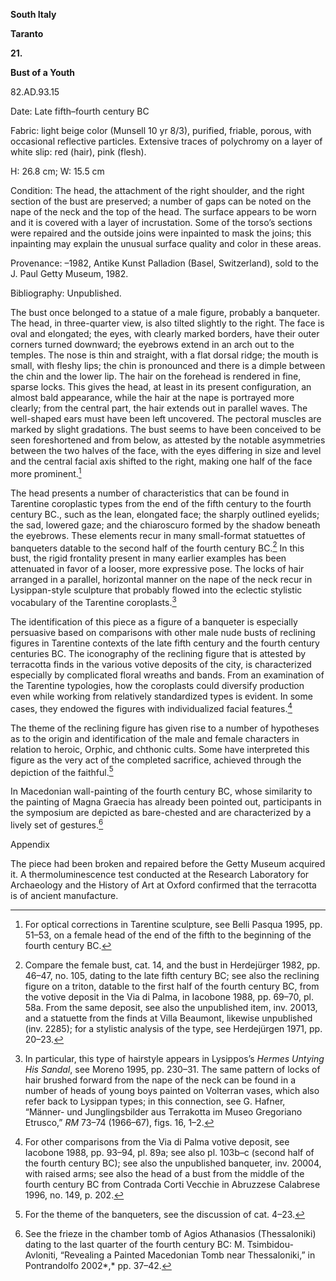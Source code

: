 **South Italy**

**Taranto**

**21.**

**Bust of a Youth**

82.AD.93.15

<span class="smcaps">Date:</span> Late fifth–fourth
century <span class="smcaps">BC</span>

<span class="smcaps">Fabric</span>: light beige color
(Munsell 10 yr 8/3), purified, friable, porous, with occasional
reflective particles. Extensive traces of polychromy on a layer of white
slip: red (hair), pink (flesh).

H: 26.8 cm; W: 15.5 cm

<span class="smcaps">Condition:</span> The head, the
attachment of the right shoulder, and the right section of the bust are
preserved; a number of gaps can be noted on the nape of the neck and the
top of the head. The surface appears to be worn and it is covered with a
layer of incrustation. Some of the torso’s sections were repaired and
the outside joins were inpainted to mask the joins; this inpainting may
explain the unusual surface quality and color in these areas.

<span class="smcaps">Provenance</span>: –1982, Antike
Kunst Palladion (Basel, Switzerland), sold to the J. Paul Getty Museum,
1982.

<span class="smcaps">Bibliography:</span> Unpublished.

The bust once belonged to a statue of a male figure, probably a
banqueter. The head, in three-quarter view, is also tilted slightly to
the right. The face is oval and elongated; the eyes, with clearly marked
borders, have their outer corners turned downward; the eyebrows extend
in an arch out to the temples. The nose is thin and straight, with a
flat dorsal ridge; the mouth is small, with fleshy lips; the chin is
pronounced and there is a dimple between the chin and the lower lip. The
hair on the forehead is rendered in fine, sparse locks. This gives the
head, at least in its present configuration, an almost bald appearance,
while the hair at the nape is portrayed more clearly; from the central
part, the hair extends out in parallel waves. The well-shaped ears must
have been left uncovered. The pectoral muscles are marked by slight
gradations. The bust seems to have been conceived to be seen
foreshortened and from below, as attested by the notable asymmetries
between the two halves of the face, with the eyes differing in size and
level and the central facial axis shifted to the right, making one half
of the face more prominent.[^1]

The head presents a number of characteristics that can be found in
Tarentine coroplastic types from the end of the fifth century to the
fourth century <span class="smcaps">BC.</span>, such
as the lean, elongated face; the sharply outlined eyelids; the sad,
lowered gaze; and the chiaroscuro formed by the shadow beneath the
eyebrows. These elements recur in many small-format statuettes of
banqueters datable to the second half of the fourth century <span
class="smcaps">BC.</span>[^2] In this bust, the rigid
frontality present in many earlier examples has been attenuated in favor
of a looser, more expressive pose. The locks of hair arranged in a
parallel, horizontal manner on the nape of the neck recur in
Lysippan-style sculpture that probably flowed into the eclectic
stylistic vocabulary of the Tarentine coroplasts.[^3]

The identification of this piece as a figure of a banqueter is
especially persuasive based on comparisons with other male nude busts of
reclining figures in Tarentine contexts of the late fifth century and
the fourth century centuries <span
class="smcaps">BC.</span> The iconography of the
reclining figure that is attested by terracotta finds in the various
votive deposits of the city, is characterized especially by complicated
floral wreaths and bands. From an examination of the Tarentine
typologies, how the coroplasts could diversify production even while
working from relatively standardized types is evident. In some cases,
they endowed the figures with individualized facial features.[^4]

The theme of the reclining figure has given rise to a number of
hypotheses as to the origin and identification of the male and female
characters in relation to heroic, Orphic, and chthonic cults. Some have
interpreted this figure as the very act of the completed sacrifice,
achieved through the depiction of the faithful.[^5]

In Macedonian wall-painting of the fourth century <span
class="smcaps">BC</span>, whose similarity to the
painting of Magna Graecia has already been pointed out, participants in
the symposium are depicted as bare-chested and are characterized by a
lively set of gestures.[^6]

Appendix

The piece had been broken and repaired before the Getty Museum acquired
it. A thermoluminescence test conducted at the Research Laboratory for
Archaeology and the History of Art at Oxford confirmed that the
terracotta is of ancient manufacture.

[^1]: For optical corrections in Tarentine sculpture, see <span
    class="smcaps">Belli Pasqua</span> 1995, pp.
    51–53, on a female head of the end of the fifth to the beginning of
    the fourth century <span class="smcaps">BC.</span>

[^2]: Compare the female bust, cat. 14, and the bust in <span
    class="smcaps">Herdejürger</span> <span
    class="smcaps">1982</span>, pp. 46–47, no. 105,
    dating to the late fifth century <span
    class="smcaps">BC</span>; see also the reclining
    figure on a triton, datable to the first half of the fourth century
    <span class="smcaps">BC</span>, from the votive
    deposit in the Via di Palma, in <span
    class="smcaps">Iacobone</span> 1988, pp. 69–70,
    pl. 58a. From the same deposit, see also the unpublished item, inv.
    20013, and a statuette from the finds at Villa Beaumont, likewise
    unpublished (inv. 2285); for a stylistic analysis of the type, see
    <span class="smcaps">Herdejürgen</span> 1971, pp.
    20–23.

[^3]: In particular, this type of hairstyle appears in Lysippos’s
    *Hermes Untying His Sandal*, see <span
    class="smcaps">Moreno</span> 1995, pp. 230–31. The
    same pattern of locks of hair brushed forward from the nape of the
    neck can be found in a number of heads of young boys painted on
    Volterran vases, which also refer back to Lysippan types; in this
    connection, see G. Hafner, “Männer- und Junglingsbilder aus
    Terrakotta im Museo Gregoriano Etrusco,” *RM* 73–74 (1966–67), figs.
    16, 1–2.

[^4]: For other comparisons from the Via di Palma votive deposit<span
    class="smcaps">,</span> see <span
    class="smcaps">Iacobone</span> 1988, pp. 93–94,
    pl. 89a; see also pl. 103b–c (second half of the fourth century
    <span class="smcaps">BC</span>); see also the
    unpublished banqueter, inv. 20004, with raised arms; see also the
    head of a bust from the middle of the fourth century <span
    class="smcaps">BC</span> from Contrada Corti
    Vecchie in <span class="smcaps">Abruzzese
    Calabrese</span> 1996, no. 149, p. 202.

[^5]: For the theme of the banqueters, see the discussion of cat. 4–23.

[^6]: See the frieze in the chamber tomb of Agios Athanasios
    (Thessaloniki) dating to the last quarter of the fourth century
    <span class="smcaps">BC</span>: M.
    Tsimbidou-Avloniti, “Revealing a Painted Macedonian Tomb near
    Thessaloniki,” in <span
    class="smcaps">Pontrandolfo</span> 2002*,* pp.
    37–42.
